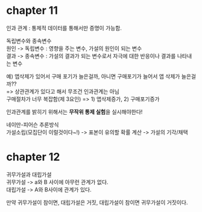 # chapter 11
인과 관계 : 통제적 데이터를 통해서만 증명이 가능함.  

독립변수와 종속변수  
원인 -> 독립변수  : 영향을 주는 변수, 가설의 원인이 되는 변수  
결과 -> 종속변수  : 가설의 결과가 되는 변수로서 자극에 대한 반응이나 결과를 나타내는 변수  


예) 앱삭제가 있어서 구매 포기가 늘은걸까, 아니면 구매포기가 늘어서 앱 삭제가 늘은걸까??  
=> 상관관계가 있다고 해서 무조건 인과관계는 아님  
구매절차가 너무 복잡함(제 3요인) => 1) 앱삭제증가, 2) 구매포기증가


인과관계를 밝히기 위해서는 **무작위 통제 실험**을 실시해야한다! 

네이만-피어슨 추론방식  
가설소립(모집단이 이럴것이다~!) -> 표본이 유의할 확률 계산 -> 가설의 기각/채택  


# chapter 12

귀무가설과 대립가설  
귀무가설 -> a와 B 사이에 아무런 관계가 없다.  
대립가설 -> A와 B사이에 관계가 있다.  

만약 귀무가설이 참이면, 대립가설은 거짓, 대립가설이 참이면 귀무가설이 거짓이다.   


